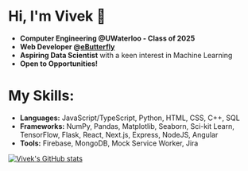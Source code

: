 # Hi, I'm Vivek 👋

* **Computer Engineering @UWaterloo - Class of 2025**
* **Web Developer @[eButterfly](https://www.e-butterfly.org/ebapp/en)**
* **Aspiring Data Scientist** with a keen interest in Machine Learning
* **Open to Opportunities!**

# My Skills:
* **Languages:** JavaScript/TypeScript, Python, HTML, CSS, C++, SQL
* **Frameworks:** NumPy, Pandas, Matplotlib, Seaborn, Sci-kit Learn, TensorFlow, Flask, React, Next.js, Express, NodeJS, Angular
* **Tools:** Firebase, MongoDB, Mock Service Worker, Jira

[![Vivek's GitHub stats](https://github-readme-stats.vercel.app/api?username=valamuri2020&theme=tokyonight&count_private=true)](https://github.com/anuraghazra/github-readme-stats)




